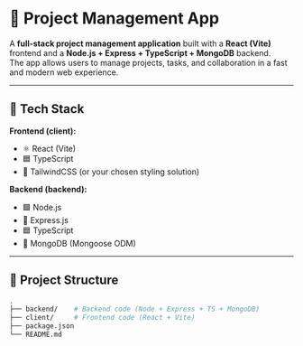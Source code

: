 # 📌 Project Management App

A **full-stack project management application** built with a **React (Vite)** frontend and a **Node.js + Express + TypeScript + MongoDB** backend.  
The app allows users to manage projects, tasks, and collaboration in a fast and modern web experience.

---

## 🚀 Tech Stack

**Frontend (client):**
- ⚛️ React (Vite)
- 🟦 TypeScript
- 🎨 TailwindCSS (or your chosen styling solution)

**Backend (backend):**
- 🟩 Node.js
- 🚂 Express.js
- 🟦 TypeScript
- 🍃 MongoDB (Mongoose ODM)

---

## 📂 Project Structure

```bash
.
├── backend/    # Backend code (Node + Express + TS + MongoDB)
├── client/     # Frontend code (React + Vite)
├── package.json
└── README.md
